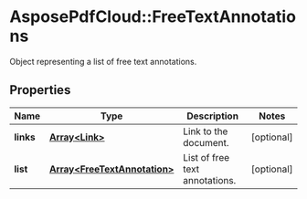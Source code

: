 ﻿# AsposePdfCloud::FreeTextAnnotations
Object representing a list of free text annotations.

## Properties
Name | Type | Description | Notes
------------ | ------------- | ------------- | -------------
**links** | [**Array&lt;Link&gt;**](Link.md) | Link to the document. | [optional] 
**list** | [**Array&lt;FreeTextAnnotation&gt;**](FreeTextAnnotation.md) | List of free text annotations. | [optional] 


